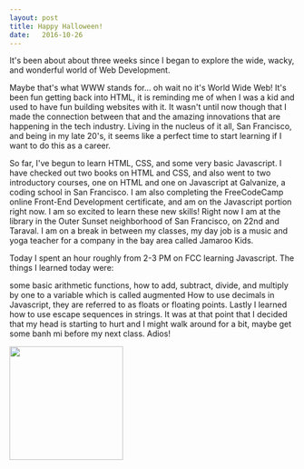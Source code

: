 ```yaml
---
layout: post
title: Happy Halloween!
date:   2016-10-26
---
```


It's been about about three weeks since I began to explore the wide, wacky, and wonderful world of Web Development.

<!--excerpt-->

Maybe that's what WWW stands for... oh wait no it's World Wide Web! It's been fun getting back into HTML, it is reminding me of when I was a kid and used to have fun building websites with it. It wasn't until now though that I made the connection between that and the amazing innovations that are happening in the tech industry. Living in the nucleus of it all, San Francisco, and being in my late 20's, it seems like a perfect time to start learning if I want to do this as a career.

So far, I've begun to learn HTML, CSS, and some very basic Javascript. I have checked out two books on HTML and CSS, and also went to two introductory courses, one on HTML and one on Javascript at Galvanize, a coding school in San Francisco. I am also completing the FreeCodeCamp online Front-End Development certificate, and am on the Javascript portion right now. I am so excited to learn these new skills! Right now I am at the library in the Outer Sunset neighborhood of San Francisco, on 22nd and Taraval. I am on a break in between my classes, my day job is a music and yoga teacher for a company in the bay area called Jamaroo Kids.

Today I spent an hour roughly from 2-3 PM on FCC learning Javascript. The things I learned today were:

some basic arithmetic functions, how to add, subtract, divide, and multiply by one to a variable which is called augmented
How to use decimals in Javascript, they are referred to as floats or floating points.
Lastly I learned how to use escape sequences in strings.
It was at that point that I decided that my head is starting to hurt and I might walk around for a bit, maybe get some banh mi before my next class. Adios!

<img src="http://www.seriouseats.com/recipes/assets_c/2015/02/20150216-grilled-tofu-banh-mi-recipe-vegan-12-thumb-1500xauto-419412.jpg" width="200px" height="200px">
